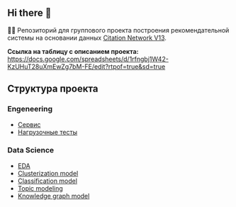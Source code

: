 ## Hi there 👋
🙋‍♀️ Репозиторий для группового проекта построения рекомендательной системы на основании данных [Citation Network V13](https://www.aminer.org/citation).

**Ссылка на таблицу с описанием проекта:** https://docs.google.com/spreadsheets/d/1rfngbj1W42-KzUHuT28uXmEwZg7bM-FE/edit?rtpof=true&sd=true

## Структура проекта
### Engeneering
- [Сервис](https://github.com/MADE-TEAM-PROJECT-1/citation_network_service)
- [Нагрузочные тесты](https://github.com/MADE-TEAM-PROJECT-1/service_load_tests)
### Data Science
- [EDA](https://github.com/MADE-TEAM-PROJECT-1/EDA)
- [Clusterization model](https://github.com/MADE-TEAM-PROJECT-1/clusterization_model)
- [Classification model](https://github.com/MADE-TEAM-PROJECT-1/classification_model)
- [Topic modeling](https://github.com/MADE-TEAM-PROJECT-1/classification_model)
- [Knowledge graph model](https://github.com/MADE-TEAM-PROJECT-1/graph_model)
